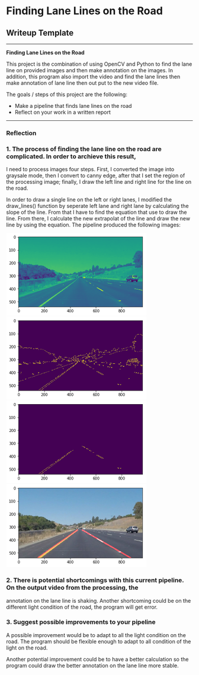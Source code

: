 # **Finding Lane Lines on the Road** 

## Writeup Template


---

**Finding Lane Lines on the Road**

This project is the combination of using OpenCV and Python to find the lane line on provided images and then
make annotation on the images. In addition, this program also import the video and find the lane lines then 
make annotation of lane line then out put to the new video file.

The goals / steps of this project are the following:
* Make a pipeline that finds lane lines on the road
* Reflect on your work in a written report


[//]: # (Image References)

[image1]: ./test_videos_output/grayscale.png "Grayscale"
[image2]: ./test_videos_output/canny.png "Canny Image"
[image3]: ./test_videos_output/regional_masked.png "Selected Regional Masked Image"
[image4]: ./test_videos_output/annotationline.png "Final Image After Line is Marked"
---

### Reflection

### 1. The process of finding the lane line on the road are complicated. In order to archieve this result,
I need to process images four steps. First, I converted the image into graysale mode, then I convert to canny 
edge, after that I set the region of the processing image; finally, I draw the left line and right line for the 
line on the road.


In order to draw a single line on the left or right lanes, I modified the draw_lines() function by seperate
left lane and right lane by calculating the slope of the line. From that I have to find the equation that use
to draw the line. From there, I calculate the new extrapolat of the line and draw the new line by using the 
equation.
The pipeline produced the following images:


![Grayscale image][image1]
![Canny Edge image][image2]
![Selected Regional Masked Image][image3]
![Annotation Line on Lane Line][image4]



### 2. There is potential shortcomings with this current pipeline. On the output video from the processing, the 
annotation on the lane line is shaking. Another shortcoming could be on the different light condition of the road, the program will get error.



### 3. Suggest possible improvements to your pipeline

A possible improvement would be to adapt to all the light condition on the road. The program should be flexible enough to adapt to all condition of the light on the road.

Another potential improvement could be to have a better calculation so the program could draw the better annotation on the lane line more stable.
